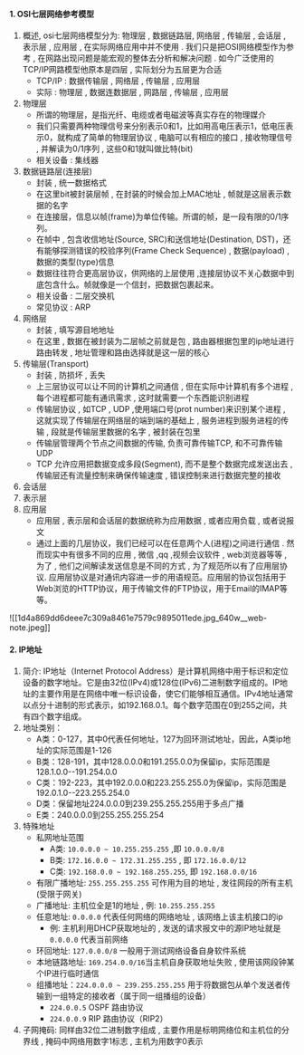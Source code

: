 #### 1. OSI七层网络参考模型
1. 概述, osi七层网络模型分为: 物理层 , 数据链路层, 网络层 , 传输层 , 会话层 , 表示层 , 应用层 , 在实际网络应用中并不使用 . 我们只是把OSI网络模型作为参考 , 在网路出现问题是能宏观的整体去分析和解决问题 . 如今广泛使用的TCP/IP网路模型他原本是四层 , 实际划分为五层更为合适 
	- TCP/IP : 数据传输层 , 网络层 , 传输层 , 应用层
	- 实际  : 物理层 , 数据连数据层 , 网路层 , 传输层 , 应用层
2. 物理层
	- 所谓的物理层，是指光纤、电缆或者电磁波等真实存在的物理媒介
	- 我们只需要两种物理信号来分别表示0和1，比如用高电压表示1，低电压表示0，就构成了简单的物理层协议 , 电脑可以有相应的接口 , 接收物理信号 , 并解读为0/1序列 , 这些0和1就叫做比特(bit)
	- 相关设备 : 集线器
3. 数据链路层(连接层) 
	- 封装 , 统一数据格式
	- 在这里bit被封装层帧 , 在封装的时候会加上MAC地址 ,  帧就是这层表示数据的名字
	- 在连接层，信息以帧(frame)为单位传输。所谓的帧，是一段有限的0/1序列。
	- 在帧中 , 包含收信地址(Source, SRC)和送信地址(Destination, DST)，还有能够探测错误的校验序列(Frame Check Sequence) , 数据(payload) , 数据的类型(type)信息
	- 数据往往符合更高层协议，供网络的上层使用 ,连接层协议不关心数据中到底包含什么。帧就像是一个信封，把数据包裹起来。
	- 相关设备 : 二层交换机
	- 常见协议 : ARP
5. 网络层  
	- 封装 , 填写源目地地址
	- 在这里 , 数据在被封装为二层帧之前就是包 , 路由器根据包里的ip地址进行路由转发 , 地址管理和路由选择就是这一层的核心    
6. 传输层(Transport)
	- 封装 , 防损坏 , 丢失
	- 上三层协议可以让不同的计算机之间通信 , 但在实际中计算机有多个进程 , 每个进程都可能有通讯需求 , 这时就需要一个东西能识别进程
	- 传输层协议 , 如TCP , UDP ,使用端口号(prot number)来识别某个进程 , 这就实现了传输层在网络层的端到端的基础上 , 服务进程到服务进程的传输 , 段就是传输层里数据的名字 , 被封装在包里
	- 传输层管理两个节点之间数据的传输, 负责可靠传输TCP, 和不可靠传输 UDP
	- TCP 允许应用把数据变成多段(Segment), 而不是整个数据完成发送出去 , 传输层还有流量控制来确保传输速度 , 错误控制来进行数据完整的接收
7. 会话层
8. 表示层
9. 应用层
	- 应用层 , 表示层和会话层的数据统称为应用数据 , 或者应用负载 , 或者说报文
	- 通过上面的几层协议，我们已经可以在任意两个人(进程)之间进行通信 . 然而现实中有很多不同的应用 , 微信 ,qq ,视频会议软件 , web浏览器等等 , 为了 , 他们之间解读发送信息是不同的方式 , 为了规范所以有了应用层协议. 应用层协议是对通讯内容进一步的用语规范。应用层的协议包括用于Web浏览的HTTP协议，用于传输文件的FTP协议，用于Email的IMAP等等。

![[1d4a869dd6deee7c309a8461e7579c9895011ede.jpg_640w__web-note.jpeg]]


#### 2. IP地址
1. 简介: IP地址（Internet Protocol Address）是计算机网络中用于标识和定位设备的数字地址。它是由32位(IPv4)或128位(IPv6)二进制数字组成的。IP地址的主要作用是在网络中唯一标识设备，使它们能够相互通信。IPv4地址通常以点分十进制的形式表示，如192.168.0.1。每个数字范围在0到255之间，共有四个数字组成。
2. 地址类别：
	- A类：0-127，其中0代表任何地址，127为回环测试地址，因此，A类ip地址的实际范围是1-126
	- B类：128-191，其中128.0.0.0和191.255.0.0为保留ip，实际范围是128.1.0.0--191.254.0.0
	- C类：192-223，其中192.0.0.0和223.255.255.0为保留ip，实际范围是192.0.1.0--223.255.254.0
	- D类：保留地址224.0.0.0到239.255.255.255用于多点广播
	- E类：240.0.0.0到255.255.255.254
1. 特殊地址
	- 私网地址范围
		- A类: `10.0.0.0 ~ 10.255.255.255` ,即 `10.0.0.0/8`
		- B类: `172.16.0.0 ~ 172.31.255.255` , 即 `172.16.0.0/12`
		- C类: `192.168.0.0 ~ 192.168.255.255`, 即 `192.168.0.0/16`
	- 有限广播地址: `255.255.255.255` 可作用为目的地址 , 发往网段的所有主机(受限于网关)
	- 广播地址: 主机位全是1的地址 , 例: `10.255.255.255`
	- 任意地址:  `0.0.0.0` 代表任何网络的网络地址 , 该网络上该主机接口的ip
		- 例: 主机利用DHCP获取地址的 , 发送的请求报文中的源IP地址就是`0.0.0.0` 代表当前网络
	- 环回地址: `127.0.0.0/8` 一般用于测试网络设备自身软件系统
	- 本地链路地址: `169.254.0.0/16`当主机自身获取地址失败 , 使用该网段钟某个IP进行临时通信
	- 组播地址：`224.0.0.0 ~ 239.255.255.255` 用于将数据包从单个发送者传输到一组特定的接收者（属于同一组播组的设备）
		- `224.0.0.5` OSPF 路由协议
		- `224.0.0.9` RIP 路由协议（RIP2）
2. 子网掩码: 同样由32位二进制数字组成 , 主要作用是标明网络位和主机位的分界线 , 掩码中网络用数字1标志 , 主机为用数字0表示
















